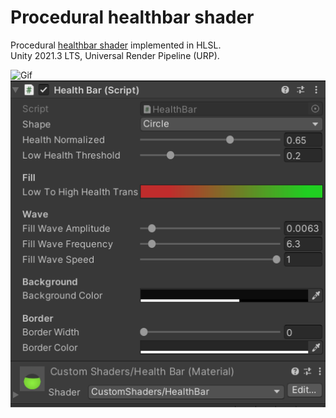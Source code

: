 # Procedural healthbar shader

Procedural [healthbar shader](https://github.com/josebasierra/procedural-healthbar-shader/blob/master/Assets/HealthBar/Materials/HealthBar.shader) implemented in HLSL.  
Unity 2021.3 LTS, Universal Render Pipeline (URP).


![Gif](healthbars.gif)  
![Img](healthbarProperties.png)  

